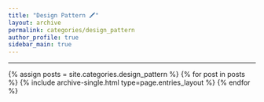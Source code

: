 ```yaml
---
title: "Design Pattern 🖍"
layout: archive
permalink: categories/design_pattern
author_profile: true
sidebar_main: true
---
```


***

{% assign posts = site.categories.design_pattern %}
{% for post in posts %} {% include archive-single.html type=page.entries_layout %} {% endfor %}